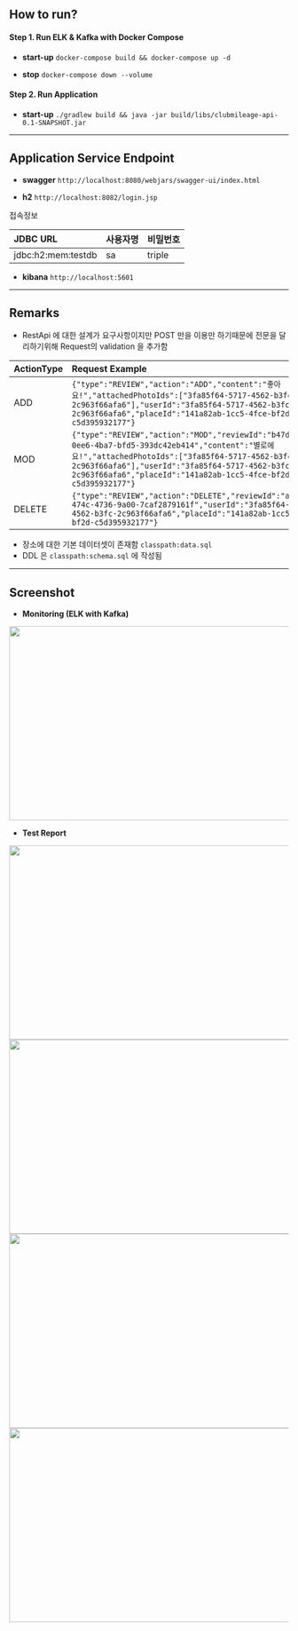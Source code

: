 ## How to run?

#### Step 1. Run ELK & Kafka with Docker Compose
* **start-up**
`docker-compose build && docker-compose up -d`

* **stop**
`docker-compose down --volume`
  
#### Step 2. Run Application
* **start-up**
`./gradlew build && java -jar build/libs/clubmileage-api-0.1-SNAPSHOT.jar`

---

## Application Service Endpoint

* **swagger**
`http://localhost:8080/webjars/swagger-ui/index.html`

* **h2**
`http://localhost:8082/login.jsp`

접속정보

|JDBC URL|사용자명|비밀번호|
|:-------|:-----|:-----|
|jdbc:h2:mem:testdb|sa|triple|

* **kibana**
`http://localhost:5601`

---

## Remarks

* RestApi 에 대한 설계가 요구사항이지만 POST 만을 이용만 하기때문에 전문을 달리하기위해 Request의 validation 을 추가함

|ActionType|Request Example|
|:---------|:--------------|
|ADD|`{"type":"REVIEW","action":"ADD","content":"좋아요!","attachedPhotoIds":["3fa85f64-5717-4562-b3fc-2c963f66afa6"],"userId":"3fa85f64-5717-4562-b3fc-2c963f66afa6","placeId":"141a82ab-1cc5-4fce-bf2d-c5d395932177"}`|
|MOD|`{"type":"REVIEW","action":"MOD","reviewId":"b47dccfd-0ee6-4ba7-bfd5-393dc42eb414","content":"별로에요!","attachedPhotoIds":["3fa85f64-5717-4562-b3fc-2c963f66afa6"],"userId":"3fa85f64-5717-4562-b3fc-2c963f66afa6","placeId":"141a82ab-1cc5-4fce-bf2d-c5d395932177"}`|
|DELETE|`{"type":"REVIEW","action":"DELETE","reviewId":"a5c436b8-474c-4736-9a00-7caf2879161f","userId":"3fa85f64-5717-4562-b3fc-2c963f66afa6","placeId":"141a82ab-1cc5-4fce-bf2d-c5d395932177"}`|

* 장소에 대한 기본 데이터셋이 존재함 `classpath:data.sql`
* DDL 은 `classpath:schema.sql` 에 작성됨

---

## Screenshot

* **Monitoring (ELK with Kafka)**
<img src="https://user-images.githubusercontent.com/90884449/174804365-a078f17d-e983-4a94-8df4-1d07d04f0bfe.png" width="600" height="350"/>

* **Test Report**
<img src="https://user-images.githubusercontent.com/90884449/174693873-56528633-5ff8-4770-80ef-5acce7e1f84b.png" width="600" height="350"/>
<img src="https://user-images.githubusercontent.com/90884449/174693900-16f424b5-e716-4dd0-8fb8-e48df825e611.png" width="600" height="350"/>
<img src="https://user-images.githubusercontent.com/90884449/174693949-6f820d2f-e554-4e39-a6bc-a526701c158e.png" width="600" height="350"/>
<img src="https://user-images.githubusercontent.com/90884449/174693953-ed4297b5-c482-45f2-9c37-febe76325bec.png" width="600" height="350"/>
